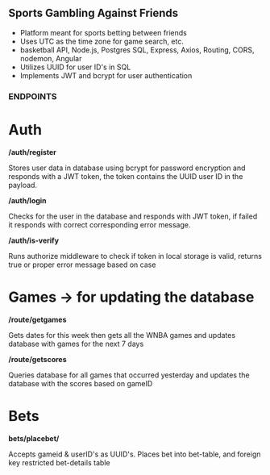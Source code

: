 ## Sports Gambling Against Friends

- Platform meant for sports betting between friends
- Uses UTC as the time zone for game search, etc.
- basketball API, Node.js, Postgres SQL, Express, Axios, Routing, CORS, nodemon, Angular
- Utilizes UUID for user ID's in SQL
- Implements JWT and bcrypt for user authentication



### ENDPOINTS

# Auth
**/auth/register**

Stores user data in database using bcrypt for password encryption and responds with a JWT token, the token contains the UUID user ID in the payload.

**/auth/login**

Checks for the user in the database and responds with JWT token, if failed it responds with correct corresponding error message.

**/auth/is-verify**

Runs authorize middleware to check if token in local storage is valid, returns true or proper error message based on case


# Games -> for updating the database

**/route/getgames**

Gets dates for this week then gets all the WNBA games and updates database with games for the next 7 days

**/route/getscores**

Queries database for all games that occurred yesterday and updates the database with the scores based on gameID

# Bets

**bets/placebet/**

Accepts gameid & userID's as UUID's. Places bet into bet-table, and foreign key restricted bet-details table 



